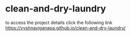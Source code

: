 # clean-and-dry-laundry
to access the project details click the following link
https://vyshnaviganapa.github.io/clean-and-dry-laundry/
